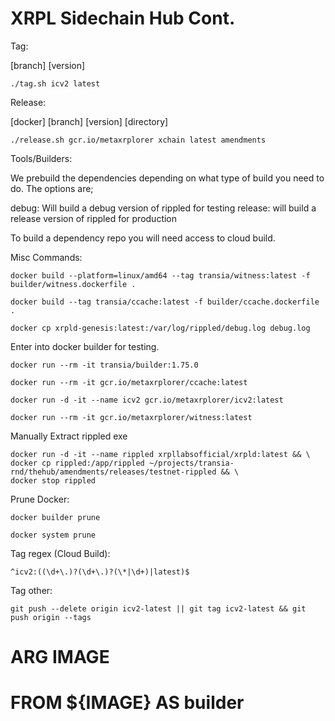 # XRPL Sidechain Hub Cont.

Tag:

[branch] [version]

`./tag.sh icv2 latest`

Release:

[docker] [branch] [version] [directory]

`./release.sh gcr.io/metaxrplorer xchain latest amendments`

Tools/Builders:

We prebuild the dependencies depending on what type of build you need to do. The options are;

debug: Will build a debug version of rippled for testing
release: will build a release version of rippled for production

To build a dependency repo you will need access to cloud build.

Misc Commands:

`docker build --platform=linux/amd64 --tag transia/witness:latest -f builder/witness.dockerfile .`

`docker build --tag transia/ccache:latest -f builder/ccache.dockerfile .`

`docker cp xrpld-genesis:latest:/var/log/rippled/debug.log debug.log`

Enter into docker builder for testing.

`docker run --rm -it transia/builder:1.75.0`

`docker run --rm -it gcr.io/metaxrplorer/ccache:latest`

`docker run -d -it --name icv2 gcr.io/metaxrplorer/icv2:latest`

`docker run --rm -it gcr.io/metaxrplorer/witness:latest`

Manually Extract rippled exe

```
docker run -d -it --name rippled xrpllabsofficial/xrpld:latest && \
docker cp rippled:/app/rippled ~/projects/transia-rnd/thehub/amendments/releases/testnet-rippled && \
docker stop rippled
```

Prune Docker:

`docker builder prune`

`docker system prune`

Tag regex (Cloud Build):

`^icv2:((\d+\.)?(\d+\.)?(\*|\d+)|latest)$`

Tag other:

`git push --delete origin icv2-latest || git tag icv2-latest && git push origin --tags`

# ARG IMAGE
# FROM ${IMAGE} AS builder